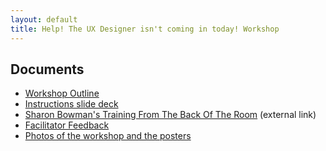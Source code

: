 ```yaml
---
layout: default
title: Help! The UX Designer isn't coming in today! Workshop
---
```


## Documents

* [Workshop Outline](workshop-outline/)
* [Instructions slide deck](/decks/instructions.pdf)
* [Sharon Bowman's Training From The Back Of The Room](http://bowperson.com/training-from-the-back-of-the-room/) (external link)
* [Facilitator Feedback](facilitator-feedback/)
* [Photos of the workshop and the posters](photos/)
